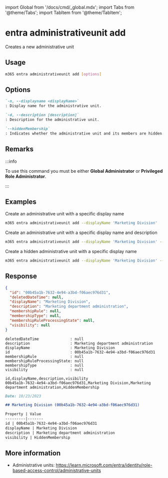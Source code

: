 <!-- DISCLAIMER: All secrets, passwords, and sensitive values in this document are examples only and not real credentials. -->
import Global from '/docs/cmd/_global.mdx';
import Tabs from '@theme/Tabs';
import TabItem from '@theme/TabItem';

# entra administrativeunit add

Creates a new administrative unit

## Usage

```sh
m365 entra administrativeunit add [options]
```

## Options

```md definition-list
`-n, --displayname <displayName>`
: Display name for the administrative unit.

`-d, --description [description]`
: Description for the administrative unit.

`--hiddenMembership`
: Indicates whether the administrative unit and its members are hidden.
```

<Global />

## Remarks

:::info

To use this command you must be either **Global Administrator** or **Privileged Role Administrator**.

:::

## Examples

Create an administrative unit with a specific display name

```sh
m365 entra administrativeunit add --displayName 'Marketing Division'
```

Create an administrative unit with a specific display name and description

```sh
m365 entra administrativeunit add --displayName 'Marketing Division' --description 'Marketing department administration'
```

Create a hidden administrative unit with a specific display name

```sh
m365 entra administrativeunit add --displayName 'Marketing Division' --hiddenMembership
```

## Response

<Tabs>
  <TabItem value="JSON">

  ```json
  {
    "id": "00b45a1b-7632-4e94-a3bd-f06aec976d31",
    "deletedDateTime": null,
    "displayName": "Marketing Division",
    "description": "Marketing department administration",
    "membershipRule": null,
    "membershipType": null,
    "membershipRuleProcessingState": null,
    "visibility": null
  }
  ```

  </TabItem>
  <TabItem value="Text">

  ```text
  deletedDateTime              : null
  description                  : Marketing department administration
  displayName                  : Marketing Division
  id                           : 00b45a1b-7632-4e94-a3bd-f06aec976d31
  membershipRule               : null
  membershipRuleProcessingState: null
  membershipType               : null
  visibility                   : null
  ```

  </TabItem>
  <TabItem value="CSV">

  ```csv
  id,displayName,description,visibility
  00b45a1b-7632-4e94-a3bd-f06aec976d31,Marketing Division,Marketing department administration,HiddenMembership
  ```

  </TabItem>
  <TabItem value="Markdown">

  ```md
  Date: 10/23/2023

  ## Marketing Division (00b45a1b-7632-4e94-a3bd-f06aec976d31)

  Property | Value
  ---------|-------
  id | 00b45a1b-7632-4e94-a3bd-f06aec976d31
  displayName | Marketing Division
  description | Marketing department administration
  visibility | HiddenMembership
  ```

  </TabItem>
</Tabs>

## More information

- Administrative units: https://learn.microsoft.com/entra/identity/role-based-access-control/administrative-units
